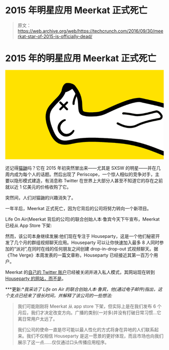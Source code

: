 # 2015 年明星应用 Meerkat 正式死亡

> 原文：<https://web.archive.org/web/https://techcrunch.com/2016/09/30/meerkat-star-of-2015-is-officially-dead/>

# 2015 年的明星应用 Meerkat 正式死亡

![mk](img/5cae9032daf9d3836f32cc1551499b72.png)

还记得[猫鼬](https://web.archive.org/web/20230406064350/https://techcrunch.com/topic/company/meerkat/)吗？它在 2015 年初突然冒出来——尤其是 SXSW 的明星——并在几周内成为每个人的话题。然后出现了 Periscope，一个惊人相似的竞争对手，主要以隐形模式建造，有消息称 Twitter 在世界上大部分人甚至不知道它的存在之前就以近 1 亿美元的价格收购了它。

突然间，人们对猫鼬的兴趣消失了。

一年半后，Meerkat 正式死亡，因为它背后的公司将努力转向一个新项目。

Life On Air(Meerkat 背后的公司)的联合创始人本·鲁宾今天下午宣布，Meerkat 已经从 App Store 下架:

然而，该公司本身继续发展:他们现在专注于 Houseparty，这是一个他们秘密开发了几个月的群组视频聊天应用。Houseparty 可以让你快速加入最多 8 人同时参加的“派对”,在同时在线的任何朋友之间创建 drop-in-drop-out 式视频聊天。据《The Verge》本周发表的一篇文章称，Houseparty 已经接近其第一百万个用户。

Meerkat 的[自己的 Twitter 账户](https://web.archive.org/web/20230406064350/https://twitter.com/appmeerkat)已经被关闭并进入私人模式，其网站现在转到 [Houseparty 的网站，而不是](https://web.archive.org/web/20230406064350/http://joinhouse.party/)。

***更新:**我采访了 Life on Air 的联合创始人本·鲁宾，他(通过电子邮件)指出，这个支点已经来了很长时间，并解释了该公司的一些想法:*

> 我们可能刚刚将 Meerkat 从 app store 下架，但实际上是在我们发布 6 个月后，我们才决定改变方向。广播的类别(一对多)并没有打破日常习惯…它离日常用户太远了。
> 
> 我们公司的使命一直是尽可能以最人性化的方式将身在异地的人们联系起来。我们不仅相信 Houseparty 是这一愿景的更好体现，而且市场也向我们展示了这一点……仅仅通过口头传播应用程序。